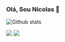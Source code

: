 ### Olá, Sou Nicolas 👋
![Github stats](https://github-readme-stats.vercel.app/api?username=yourusername&theme=highcontrast&show_icons=true&count_private=true)

[<img src="https://img.shields.io/badge/linkedin-%230077B5.svg?&style=for-the-badge&logo=linkedin&logoColor=white" />](https://www.linkedin.com/in/USERNAME/) 
[<img src = "https://img.shields.io/badge/instagram-%23E4405F.svg?&style=for-the-badge&logo=instagram&logoColor=white">](https://www.instagram.com/USERNAME/) 
